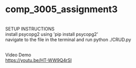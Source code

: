# comp_3005_assignment3
<br>
SETUP INSTRUCTIONS <br>
install psycopg2 using 'pip install psycopg2' <br>
navigate to the file in the terminal and run python ./CRUD.py <br> <br>

Video Demo <br>
https://youtu.be/HT-WW9Q4rSI
